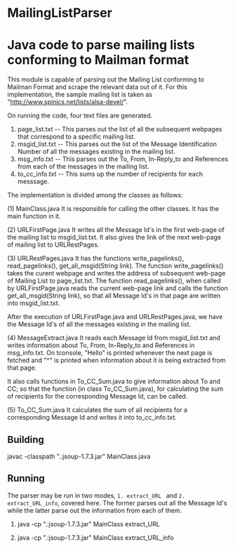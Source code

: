 MailingListParser
=================
Java code to parse mailing lists conforming to Mailman format
===
This module is capable of parsing out the Mailing List conforming to Mailman Format and scrape the relevant data out of it. For this implementation, the sample mailing list is taken as "http://www.spinics.net/lists/alsa-devel/".

On running the code, four text files are generated. 
1. page_list.txt -- This parses out the list of all the subsequent webpages that correspond to a specific mailing list.
2. msgid_list.txt -- This parses out the list of the Message Identification Number of all the messages existing in the mailing list.
3. msg_info.txt -- This parses out the To, From, In-Reply_to and References from each of the messages in the mailing list.
4. to_cc_info.txt -- This sums up the number of recipients for each messsage.


The implementation is divided among the classes as follows:

(1) MainClass.java
It is responsible for calling the other classes. It has the main function in it.

(2) URLFirstPage.java
It writes all the Message Id's in the first web-page of the mailing list to msgid_list.txt. It also gives the link of the next web-page of mailing list to URLRestPages.

(3) URLRestPages.java
It has the functions write_pagelinks(), read_pagelinks(), get_all_msgid(String link).  The function write_pagelinks() takes the curent webpage and writes the address of subsequent web-page of Mailing List to page_list.txt. The function read_pagelinks(), when called by URLFirstPage.java reads the current web-page link and calls the function get_all_msgid(String link), so that all Message Id's in that page are written into msgid_list.txt.

After the execution of URLFirstPage.java and URLRestPages.java, we have the Message Id's of all the messages existing in the mailing list.

(4) MessageExtract.java
It reads each Message Id from msgid_list.txt and writes information about To, From, In-Reply_to and References in msg_info.txt. On tconsole, "Hello" is printed whenever the next page is fetched and "^" is printed when information about it is being extracted from that page.

It also calls functions in To_CC_Sum.java to give information about To and CC; so that the function (in class To_CC_Sum.java), for calculating the sum of recipients for the corresponding Message Id, can be called. 

(5) To_CC_Sum.java
It calculates the sum of all recipients for a corresponding Message Id and writes it into to_cc_info.txt.

Building
--------
javac -classpath ".:jsoup-1.7.3.jar" MainClass.java

Running
--------

The parser may be run in two modes, `1. extract_URL ` and `2. extract_URL_info`, covered here. The former parses out all the Message Id's while the latter parse out the information from each of them.

1. java -cp ".:jsoup-1.7.3.jar" MainClass extract_URL 

2. java -cp ".:jsoup-1.7.3.jar" MainClass extract_URL_info
